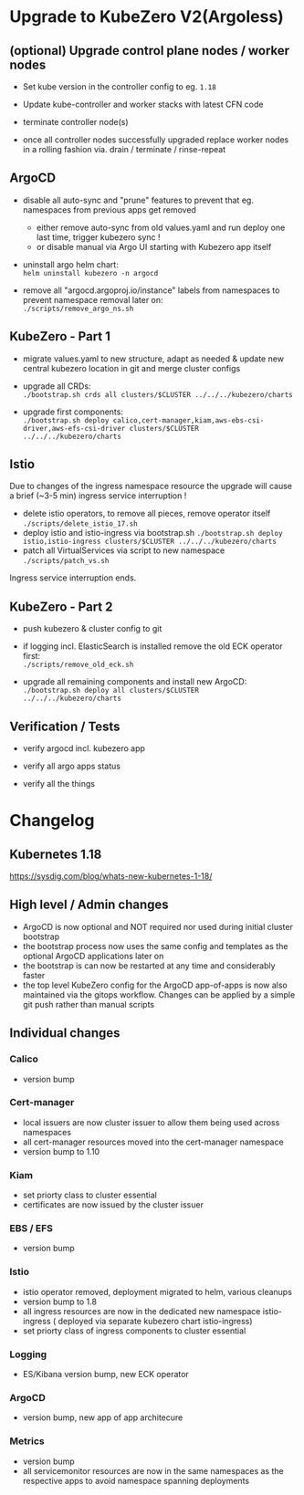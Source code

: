 # Upgrade to KubeZero V2(Argoless)

## (optional) Upgrade control plane nodes / worker nodes
- Set kube version in the controller config to eg. `1.18`  
- Update kube-controller and worker stacks with latest CFN code

- terminate controller node(s)
- once all controller nodes successfully upgraded replace worker nodes in a rolling fashion via. drain / terminate / rinse-repeat

## ArgoCD
- disable all auto-sync and "prune" features to prevent that eg. namespaces from previous apps get removed
  - either remove auto-sync from old values.yaml and run deploy one last time, trigger kubezero sync !
  - or disable manual via Argo UI starting with Kubezero app itself

- uninstall argo helm chart:  
`helm uninstall kubezero -n argocd`

- remove all "argocd.argoproj.io/instance" labels from namespaces to prevent namespace removal later on:  
  `./scripts/remove_argo_ns.sh`

## KubeZero - Part 1
- migrate values.yaml to new structure, adapt as needed
  & update new central kubezero location in git and merge cluster configs

- upgrade all CRDs:  
  `./bootstrap.sh crds all clusters/$CLUSTER ../../../kubezero/charts`

- upgrade first components:  
  `./bootstrap.sh deploy calico,cert-manager,kiam,aws-ebs-csi-driver,aws-efs-csi-driver clusters/$CLUSTER ../../../kubezero/charts`

## Istio
Due to changes of the ingress namespace resource the upgrade will cause a brief (~3-5 min) ingress service interruption !  

  - delete istio operators, to remove all pieces, remove operator itself
   `./scripts/delete_istio_17.sh`
  - deploy istio and istio-ingress via bootstrap.sh
  `./bootstrap.sh deploy istio,istio-ingress clusters/$CLUSTER ../../../kubezero/charts`
  - patch all VirtualServices via script to new namespace
  `./scripts/patch_vs.sh`

Ingress service interruption ends.

## KubeZero - Part 2

- push kubezero & cluster config to git

- if logging incl. ElasticSearch is installed remove the old ECK operator first:  
  `./scripts/remove_old_eck.sh`

- upgrade all remaining components and install new ArgoCD:  
  `./bootstrap.sh deploy all clusters/$CLUSTER ../../../kubezero/charts`

## Verification / Tests
- verify argocd incl. kubezero app
- verify all argo apps status

- verify all the things



# Changelog

## Kubernetes 1.18
https://sysdig.com/blog/whats-new-kubernetes-1-18/

## High level / Admin changes
- ArgoCD is now optional and NOT required nor used during initial cluster bootstrap
- the bootstrap process now uses the same config and templates as the optional ArgoCD applications later on
- the bootstrap is can now be restarted at any time and considerably faster
- the top level KubeZero config for the ArgoCD app-of-apps is now also maintained via the gitops workflow. Changes can be applied by a simple git push rather than manual scripts

## Individual changes

### Calico
- version bump

### Cert-manager
- local issuers are now cluster issuer to allow them being used across namespaces
- all cert-manager resources moved into the cert-manager namespace
- version bump to 1.10

### Kiam
- set priorty class to cluster essential
- certificates are now issued by the cluster issuer

### EBS / EFS
- version bump

### Istio
- istio operator removed, deployment migrated to helm, various cleanups
- version bump to 1.8
- all ingress resources are now in the dedicated new namespace istio-ingress ( deployed via separate kubezero chart istio-ingress)
- set priorty class of ingress components to cluster essential

### Logging
- ES/Kibana version bump, new ECK operator

### ArgoCD
- version bump, new app of app architecure

### Metrics
- version bump
- all servicemonitor resources are now in the same namespaces as the respective apps to avoid namespace spanning deployments


